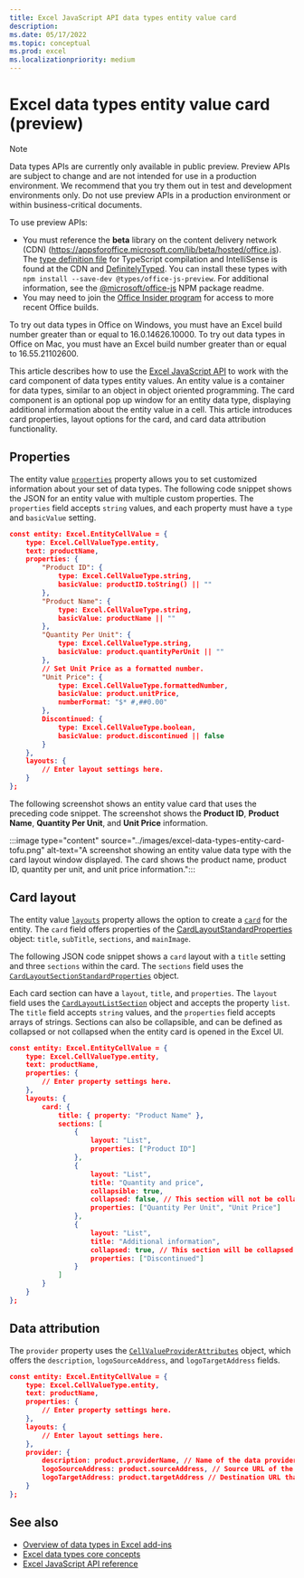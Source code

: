 ```yaml
---
title: Excel JavaScript API data types entity value card
description: 
ms.date: 05/17/2022
ms.topic: conceptual
ms.prod: excel
ms.localizationpriority: medium
---
```


# Excel data types entity value card (preview)

> [!NOTE]
> Data types APIs are currently only available in public preview. Preview APIs are subject to change and are not intended for use in a production environment. We recommend that you try them out in test and development environments only. Do not use preview APIs in a production environment or within business-critical documents.
>
> To use preview APIs:
>
> - You must reference the **beta** library on the content delivery network (CDN) (https://appsforoffice.microsoft.com/lib/beta/hosted/office.js). The [type definition file](https://appsforoffice.microsoft.com/lib/beta/hosted/office.d.ts) for TypeScript compilation and IntelliSense is found at the CDN and [DefinitelyTyped](https://raw.githubusercontent.com/DefinitelyTyped/DefinitelyTyped/master/types/office-js-preview/index.d.ts). You can install these types with `npm install --save-dev @types/office-js-preview`. For additional information, see the [@microsoft/office-js](https://www.npmjs.com/package/@microsoft/office-js) NPM package readme.
> - You may need to join the [Office Insider program](https://insider.office.com) for access to more recent Office builds.
>
> To try out data types in Office on Windows, you must have an Excel build number greater than or equal to 16.0.14626.10000. To try out data types in Office on Mac, you must have an Excel build number greater than or equal to 16.55.21102600.

This article describes how to use the [Excel JavaScript API](../reference/overview/excel-add-ins-reference-overview.md) to work with the card component of data types entity values. An entity value is a container for data types, similar to an object in object oriented programming. The card component is an optional pop up window for an entity data type, displaying additional information about the entity value in a cell. This article introduces card properties, layout options for the card, and card data attribution functionality.

## Properties

The entity value [`properties`](/javascript/api/excel/excel.entitycellvalue#excel-excel-entitycellvalue-properties-member) property allows you to set customized information about your set of data types. The following code snippet shows the JSON for an entity value with multiple custom properties. The `properties` field accepts `string` values, and each property must have a `type` and `basicValue` setting.

```json
const entity: Excel.EntityCellValue = {
    type: Excel.CellValueType.entity,
    text: productName,
    properties: {
        "Product ID": {
            type: Excel.CellValueType.string,
            basicValue: productID.toString() || ""
        },
        "Product Name": {
            type: Excel.CellValueType.string,
            basicValue: productName || ""
        },
        "Quantity Per Unit": {
            type: Excel.CellValueType.string,
            basicValue: product.quantityPerUnit || ""
        },
        // Set Unit Price as a formatted number.
        "Unit Price": {
            type: Excel.CellValueType.formattedNumber,
            basicValue: product.unitPrice,
            numberFormat: "$* #,##0.00"
        },
        Discontinued: {
            type: Excel.CellValueType.boolean,
            basicValue: product.discontinued || false
        }
    },
    layouts: {
        // Enter layout settings here.
    }
};
```

The following screenshot shows an entity value card that uses the preceding code snippet. The screenshot shows the **Product ID**, **Product Name**, **Quantity Per Unit**, and **Unit Price** information.

:::image type="content" source="../images/excel-data-types-entity-card-tofu.png" alt-text="A screenshot showing an entity value data type with the card layout window displayed. The card shows the product name, product ID, quantity per unit, and unit price information.":::

## Card layout

The entity value [`layouts`](/javascript/api/excel/excel.entitycellvalue#excel-excel-entitycellvalue-layouts-member) property allows the option to create a [`card`](/javascript/api/excel/excel.entityviewlayouts) for the entity. The `card` field offers properties of the [CardLayoutStandardProperties](/javascript/api/excel/excel.cardlayoutstandardproperties) object: `title`, `subTitle`, `sections`, and `mainImage`.

The following JSON code snippet shows a `card` layout with a `title` setting and three `sections` within the card. The `sections` field uses the [`CardLayoutSectionStandardProperties`](javascript/api/excel/excel.cardlayoutsectionstandardproperties) object. 

Each card section can have a `layout`, `title`, and `properties`. The `layout` field uses the [`CardLayoutListSection`](/javascript/api/excel/excel.cardlayoutlistsection) object and accepts the property `list`. The `title` field accepts `string` values, and the `properties` field accepts arrays of strings. Sections can also be collapsible, and can be defined as collapsed or not collapsed when the entity card is opened in the Excel UI.

```json
const entity: Excel.EntityCellValue = {
    type: Excel.CellValueType.entity,
    text: productName,
    properties: {
        // Enter property settings here.
    },
    layouts: {
        card: {
            title: { property: "Product Name" },
            sections: [
                {
                    layout: "List",
                    properties: ["Product ID"]
                },
                {
                    layout: "List",
                    title: "Quantity and price",
                    collapsible: true,
                    collapsed: false, // This section will not be collapsed when the card is opened.
                    properties: ["Quantity Per Unit", "Unit Price"]
                },
                {
                    layout: "List",
                    title: "Additional information",
                    collapsed: true, // This section will be collapsed when the card is opened.
                    properties: ["Discontinued"]
                }
            ]
        }
    }
};
```

## Data attribution

The `provider` property uses the [`CellValueProviderAttributes`](javascript/api/excel/excel.cellvalueproviderattributes) object, which offers the `description`, `logoSourceAddress`, and `logoTargetAddress` fields.

```json
const entity: Excel.EntityCellValue = {
    type: Excel.CellValueType.entity,
    text: productName,
    properties: {
        // Enter property settings here.
    },
    layouts: {
        // Enter layout settings here.
    },
    provider: {
        description: product.providerName, // Name of the data provider. Displays as a tooltip when hovering over the logo. Also displays as a fallback if the source address for the image is broken.
        logoSourceAddress: product.sourceAddress, // Source URL of the logo to display.
        logoTargetAddress: product.targetAddress // Destination URL that the logo navigates to when clicked.
    }
};
```

## See also

- [Overview of data types in Excel add-ins](excel-data-types-overview.md)
- [Excel data types core concepts](excel-data-types-concepts.md)
- [Excel JavaScript API reference](../reference/overview/excel-add-ins-reference-overview.md)
